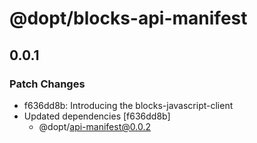 # @dopt/blocks-api-manifest

## 0.0.1

### Patch Changes

- f636dd8b: Introducing the blocks-javascript-client
- Updated dependencies [f636dd8b]
  - @dopt/api-manifest@0.0.2
